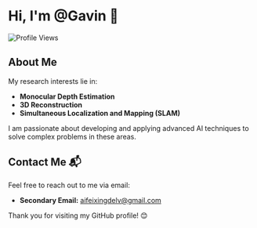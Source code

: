 # Hi, I'm @Gavin 👋

![Profile Views](https://komarev.com/ghpvc/?username=Gavin&color=blue)

## About Me

My research interests lie in:

- **Monocular Depth Estimation** 
- **3D Reconstruction** 
- **Simultaneous Localization and Mapping (SLAM)** 

I am passionate about developing and applying advanced AI techniques to solve complex problems in these areas.

## Contact Me 📬

Feel free to reach out to me via email:

- **Secondary Email:** aifeixingdelv@gmail.com

Thank you for visiting my GitHub profile! 😊
